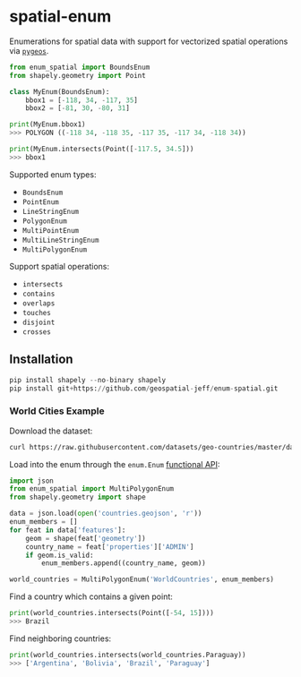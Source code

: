 # spatial-enum
Enumerations for spatial data with support for vectorized spatial operations via [`pygeos`](https://github.com/pygeos/pygeos).

```python
from enum_spatial import BoundsEnum
from shapely.geometry import Point

class MyEnum(BoundsEnum):
    bbox1 = [-118, 34, -117, 35]
    bbox2 = [-81, 30, -80, 31]

print(MyEnum.bbox1)
>>> POLYGON ((-118 34, -118 35, -117 35, -117 34, -118 34))

print(MyEnum.intersects(Point([-117.5, 34.5]))
>>> bbox1
```

Supported enum types:
- `BoundsEnum`
- `PointEnum`
- `LineStringEnum`
- `PolygonEnum`
- `MultiPointEnum`
- `MultiLineStringEnum`
- `MultiPolygonEnum`

Support spatial operations:
- `intersects`
- `contains`
- `overlaps`
- `touches`
- `disjoint`
- `crosses`

## Installation
```python
pip install shapely --no-binary shapely
pip install git+https://github.com/geospatial-jeff/enum-spatial.git
```

### World Cities Example
Download the dataset:
```bash
curl https://raw.githubusercontent.com/datasets/geo-countries/master/data/countries.geojson -o countries.geojson
```

Load into the enum through the `enum.Enum` [functional API](https://docs.python.org/3/library/enum.html#functional-api):
```python
import json
from enum_spatial import MultiPolygonEnum
from shapely.geometry import shape

data = json.load(open('countries.geojson', 'r'))
enum_members = []
for feat in data['features']:
    geom = shape(feat['geometry'])
    country_name = feat['properties']['ADMIN']
    if geom.is_valid:
        enum_members.append((country_name, geom))

world_countries = MultiPolygonEnum('WorldCountries', enum_members)
```

Find a country which contains a given point:
```python
print(world_countries.intersects(Point([-54, 15])))
>>> Brazil
```

Find neighboring countries:
```python
print(world_countries.intersects(world_countries.Paraguay))
>>> ['Argentina', 'Bolivia', 'Brazil', 'Paraguay']
```